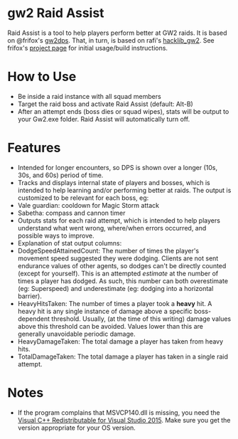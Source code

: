 # gw2 Raid Assist
Raid Assist is a tool to help players perform better at GW2 raids. It is based on @frifox's [gw2dps](https://github.com/frifox/gw2dps/releases). That, in turn, is based on rafi's [hacklib_gw2](http://www.gamerevision.com/showthread.php?3691-Gw2lib&p=45709). See frifox's [project page](https://github.com/frifox/gw2dps) for initial usage/build instructions.

# How to Use
- Be inside a raid instance with all squad members
- Target the raid boss and activate Raid Assist (default: Alt-B)
- After an attempt ends (boss dies or squad wipes), stats will be output to your Gw2.exe folder. Raid Assist will automatically turn off.

# Features
- Intended for longer encounters, so DPS is shown over a longer (10s, 30s, and 60s) period of time.
- Tracks and displays internal state of players and bosses, which is intended to help learning and/or performing better at raids. The output is customized to be relevant for each boss, eg:
 - Vale guardian: cooldown for Magic Storm attack
 - Sabetha: compass and cannon timer
- Outputs stats for each raid attempt, which is intended to help players understand what went wrong, where/when errors occurred, and possible ways to improve.
- Explanation of stat output columns:
 - DodgeSpeedAttainedCount: The number of times the player's movement speed suggested they were dodging. Clients are not sent endurance values of other agents, so dodges can't be directly counted (except for yourself). This is an attempted *estimate* at the number of times a player has dodged. As such, this number can both overestimate (eg: Superspeed) and underestimate (eg: dodging into a horizontal barrier).
 - HeavyHitsTaken: The number of times a player took a **heavy** hit. A heavy hit is any single instance of damage above a specific boss-dependent threshold. Usually, (at the time of this writing) damage values above this threshold can be avoided. Values lower than this are generally unavoidable periodic damage.
 - HeavyDamageTaken: The total damage a player has taken from heavy hits.
 - TotalDamageTaken: The total damage a player has taken in a single raid attempt.

# Notes
 - If the program complains that MSVCP140.dll is missing, you need the [Visual C++ Redistributable for Visual Studio 2015](https://www.microsoft.com/en-us/download/details.aspx?id=48145). Make sure you get the version appropriate for your OS version.
